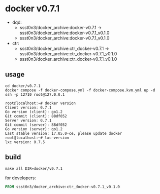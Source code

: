 # docker v0.7.1

* dqd:
    * ssst0n3/docker_archive:docker-v0.7.1 -> ssst0n3/docker_archive:docker-v0.7.1_v0.1.0
    * ssst0n3/docker_archive:docker-v0.7.1_v0.1.0
* ctr:
    * ssst0n3/docker_archive:ctr_docker-v0.7.1 -> ssst0n3/docker_archive:ctr_docker-v0.7.1_v0.1.0
    * ssst0n3/docker_archive:ctr_docker-v0.7.1_v0.1.0

## usage

```shell
cd docker/v0.7.1
docker compose -f docker-compose.yml -f docker-compose.kvm.yml up -d
ssh -p 12710 root@127.0.0.1
```

```shell
root@localhost:~# docker version
Client version: 0.7.1
Go version (client): go1.2
Git commit (client): 88df052
Server version: 0.7.1
Git commit (server): 88df052
Go version (server): go1.2
Last stable version: 17.05.0-ce, please update docker
root@localhost:~# lxc-version 
lxc version: 0.7.5
```

## build

```shell
make all DIR=docker/v0.7.1
```

for developers:

```dockerfile
FROM ssst0n3/docker_archive:ctr_docker-v0.7.1_v0.1.0
```